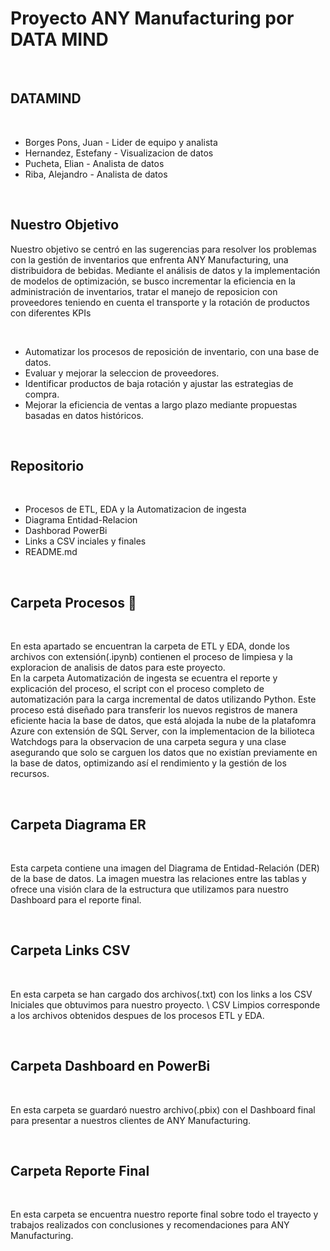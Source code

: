 # Proyecto ANY Manufacturing por DATA MIND

<br>

## DATAMIND

<br>

+ Borges Pons, Juan - Lider de equipo y analista
+ Hernandez, Estefany - Visualizacion de datos
+ Pucheta, Elian - Analista de datos
+ Riba, Alejandro - Analista de datos


<br>

## Nuestro Objetivo

Nuestro objetivo se centró en las sugerencias para resolver los problemas con la gestión de inventarios que enfrenta ANY Manufacturing, una distribuidora de bebidas. Mediante el análisis de datos y la implementación de modelos de optimización, se busco incrementar la eficiencia en la administración de inventarios, tratar el manejo de reposicion con proveedores teniendo en cuenta el transporte y la rotación de productos con diferentes KPIs

<br>

+ Automatizar los procesos de reposición de inventario, con una base de datos.
+ Evaluar y mejorar la seleccion de proveedores.
+ Identificar productos de baja rotación y ajustar las estrategias de compra.
+ Mejorar la eficiencia de ventas a largo plazo mediante propuestas basadas en datos históricos.

<br>

## Repositorio

<br>

+ Procesos de ETL, EDA y la Automatizacion de ingesta
+ Diagrama Entidad-Relacion
+ Dashborad PowerBi
+ Links a CSV inciales y finales
+ README.md

<br>

## Carpeta Procesos 🔗

<br>

En esta apartado se encuentran la carpeta de ETL y EDA, donde los archivos con extensión(.ipynb) contienen el proceso de limpiesa y la exploracion de analisis de datos para este proyecto. \
En la carpeta Automatización de ingesta se ecuentra el reporte y explicación del proceso, el script con el proceso completo de automatización para la carga incremental de datos utilizando Python. Este proceso está diseñado para transferir los nuevos registros de manera eficiente hacia la base de datos, que está alojada la nube de la platafomra Azure con extensión de SQL Server, con la implementacion de la bilioteca Watchdogs para la observacion de una carpeta segura y una clase asegurando que solo se carguen los datos que no existían previamente en la base de datos, optimizando así el rendimiento y la gestión de los recursos.

<br>

## Carpeta Diagrama ER

<br>

Esta carpeta contiene una imagen del Diagrama de Entidad-Relación (DER) de la base de datos. La imagen muestra las relaciones entre las tablas y ofrece una visión clara de la estructura que utilizamos para nuestro Dashboard para el reporte final.

<br>

## Carpeta Links CSV

<br>

En esta carpeta se han cargado dos archivos(.txt) con los links a los CSV Iniciales que obtuvimos para nuestro proyecto. \ 
CSV Limpios corresponde a los archivos obtenidos despues de los procesos ETL y EDA.

<br>

## Carpeta Dashboard en PowerBi

<br>

En esta carpeta se guardaró nuestro archivo(.pbix) con el Dashboard final para presentar a nuestros clientes de ANY Manufacturing.

<br>

## Carpeta Reporte Final

<br>

En esta carpeta se encuentra nuestro reporte final sobre todo el trayecto y trabajos realizados con conclusiones y recomendaciones para ANY Manufacturing.
